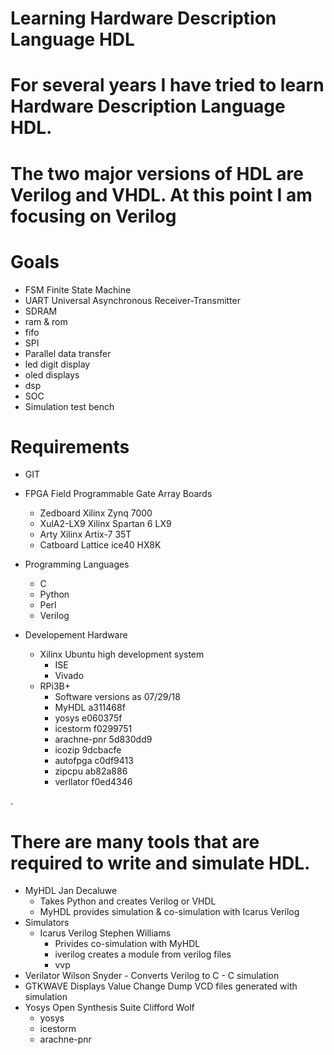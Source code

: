 # Learning Hardware Description Language HDL
# For several years I have tried to learn Hardware Description Language HDL.
# The two major versions of HDL are Verilog and VHDL.  At this point I am focusing on Verilog
# Goals 
  - FSM Finite State Machine
  - UART Universal Asynchronous Receiver-Transmitter
  - SDRAM 
  - ram  & rom
  - fifo
  - SPI
  - Parallel data transfer
  - led digit display
  - oled displays
  - dsp
  - SOC
  - Simulation test bench
# Requirements
* GIT
* FPGA Field Programmable Gate Array Boards
    - Zedboard Xilinx Zynq 7000
    - XulA2-LX9 Xilinx Spartan 6 LX9
    - Arty Xilinx Artix-7 35T
    - Catboard Lattice ice40 HX8K
* Programming Languages
    - C 
    - Python
    - Perl
    - Verilog
    
* Developement Hardware
    - Xilinx  Ubuntu high development system 
      - ISE
      - Vivado
    - RPi3B+
      - Software versions as 07/29/18
      - MyHDL a311468f
      - yosys e060375f
      - icestorm f0299751
      - arachne-pnr 5d830dd9
      - icozip 9dcbacfe
      - autofpga c0df9413
      - zipcpu ab82a886
      - verllator f0ed4346
	

.
# There are many tools that are required to write and simulate HDL.
* MyHDL Jan Decaluwe
    - Takes Python and creates Verilog or VHDL
    - MyHDL provides simulation & co-simulation with Icarus Verilog
* Simulators
    - Icarus Verilog Stephen Williams
      - Privides co-simulation with MyHDL
      - iverilog creates a module from verilog files
      - vvp 
* Verilator Wilson Snyder
      - Converts Verilog to C
      - C simulation
* GTKWAVE Displays Value Change Dump VCD files generated with simulation
* Yosys Open Synthesis Suite Clifford Wolf
    - yosys
    - icestorm 
    - arachne-pnr
